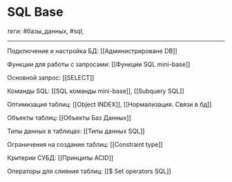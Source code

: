 # SQL Base
*теги:* #базы_данных, #sql, 

---

Подключение и настройка БД: [[Администрироване DB]]

Функции для работы с запросами: [[Функции SQL mini-base]]

Основной запрос: [[SELECT]]

Команды SQL: [[SQL команды mini-base]], [[Subquery SQL]]

Оптимизация таблиц: [[Object INDEX]], [[Нормализация. Связи в бд]]

Объекты таблиц: [[Объекты Баз Данных]]

Типы данных в таблицах: [[Типы данных SQL]]

Ограничения на создание таблиц: [[Constraint type]]

Критерии СУБД: [[Принципы ACID]]

Операторы для слияния таблиц: [[$ Set operators SQL]]

